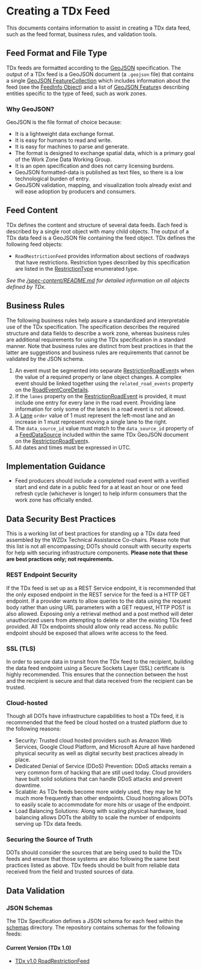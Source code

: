 # Creating a TDx Feed
This documents contains information to assist in creating a TDx data feed, such as the feed format, business rules, and validation tools.

## Feed Format and File Type
TDx feeds are formatted according to the [GeoJSON](https://geojson.org/) specification. The output of a TDx feed is a GeoJSON document (a `.geojson` file) that contains a single [GeoJSON FeatureCollection](https://datatracker.ietf.org/doc/html/rfc7946#section-3.3) which includes information about the feed (see the [FeedInfo Object](/spec-content/objects/FeedInfo.md)) and a list of [GeoJSON Feature](https://datatracker.ietf.org/doc/html/rfc7946#section-3.2)s describing entities specific to the type of feed, such as work zones.

### Why GeoJSON?
GeoJSON is the file format of choice because:

- It is a lightweight data exchange format.
- It is easy for humans to read and write.
- It is easy for machines to parse and generate.
- The format is designed to exchange spatial data, which is a primary goal of the Work Zone Data Working Group.
- It is an open specification and does not carry licensing burdens.
- GeoJSON formatted-data is published as text files, so there is a low technological burden of entry.
- GeoJSON validation, mapping, and visualization tools already exist and will ease adoption by producers and consumers.

## Feed Content
TDx defines the content and structure of several data feeds. Each feed is described by a single root object with many child objects. The output of a TDx data feed is a GeoJSON file containing the feed object. TDx defines the following feed objects:

- `RoadRestrictionFeed` provides information about sections of roadways that have restrictions. Restriction types described by this specification are listed in the [RestrictionType](/spec-content/enumerated-types/RestrictionType.md) enumerated type.

*See the [/spec-content/README.md](/spec-content/README.md) for detailed information on all objects defined by TDx.*

## Business Rules
The following business rules help assure a standardized and interpretable use of the TDx specification. The specification describes the required structure and data fields to describe a work zone, whereas business rules are additional requirements for using the TDx specification in a standard manner. Note that business rules are distinct from best practices in that the latter are suggestions and business rules are requirements that cannot be validated by the JSON schema.

1. An event must be segmented into separate [RestrictionRoadEvent](/spec-content/objects/RestrictionRoadEvent.md)s when the value of a required property or lane object changes. A complex event should be linked together using the `related_road_events` property on the [RoadEventCoreDetails](/spec-content/objects/RoadEventCoreDetails.md).
2. If the `lanes` property on the [RestrictionRoadEvent](/spec-content/objects/RestrictionRoadEvent.md) is provided, it must include one entry for every lane in the road event. Providing lane information for only some of the lanes in a road event is not allowed.
3. A [Lane](/spec-content/objects/Lane.md) `order` value of 1 must represent the left-most lane and an increase in 1 must represent moving a single lane to the right.
4. The `data_source_id` value must match to the `data_source_id` property of a [FeedDataSource](/spec-content/objects/FeedDataSource.md) included within the same TDx GeoJSON document on the [RestrictionRoadEvent](/spec-content/objects/RestrictionRoadEvent.md)s.
5. All dates and times must be expressed in UTC.

## Implementation Guidance

- Feed producers should include a completed road event with a verified start and end date in a public feed for a at least an hour or one feed refresh cycle (whichever is longer) to help inform consumers that the work zone has officially ended.

## Data Security Best Practices
This is a working list of best practices for standing up a TDx data feed assembled by the WZDx Technical Assistance Co-chairs. Please note that this list is not all encompassing; DOTs should consult with security experts for help with securing infrastructure components. **Please note that these are best practices only; not requirements.**

### REST Endpoint Security
If the TDx feed is set up as a REST Service endpoint, it is recommended that the only exposed endpoint in the REST service for the feed is a HTTP GET endpoint. If a provider wants to allow queries to the data using the request body rather than using URL parameters with a GET request, HTTP POST is also allowed. Exposing only a retrieval method and a post method will deter unauthorized users from attempting to delete or alter the existing TDx feed provided. All TDx endpoints should allow only read access. No public endpoint should be exposed that allows write access to the feed. 

### SSL (TLS)
In order to secure data in transit from the TDx feed to the recipient, building the data feed endpoint using a Secure Sockets Layer (SSL) certificate is highly recommended. This ensures that the connection between the host and the recipient is secure and that data received from the recipient can be trusted. 

### Cloud-hosted
Though all DOTs have infrastructure capabilities to host a TDx feed, it is recommended that the feed be cloud hosted on a trusted platform due to the following reasons:

* Security: Trusted cloud hosted providers such as Amazon Web Services, Google Cloud Platform, and Microsoft Azure all have hardened physical security as well as digital security best practices already in place. 
* Dedicated Denial of Service (DDoS) Prevention: DDoS attacks remain a very common form of hacking that are still used today. Cloud providers have built solid solutions that can handle DDoS attacks and prevent downtime. 
*	Scalable: As TDx feeds become more widely used, they may be hit much more frequently than other endpoints. Cloud hosting allows DOTs to easily scale to accommodate for more hits or usage of the endpoint. 
*	Load Balancing Solutions: Along with scaling physical hardware, load balancing allows DOTs the ability to scale the number of endpoints  serving up TDx data feeds. 

### Securing the Source of Truth
DOTs should consider the sources that are being used to build the TDx feeds and ensure that those systems are also following the same best practices listed as above. TDx feeds should be built from reliable data received from the field and trusted sources of data. 

## Data Validation

### JSON Schemas
The TDx Specification defines a JSON schema for each feed within the [schemas](/schemas) directory. The repository contains schemas for the following feeds:

#### Current Version (TDx 1.0)
- [TDx v1.0 RoadRestrictionFeed](/schemas/1.0/RoadRestrictionFeed.json)
